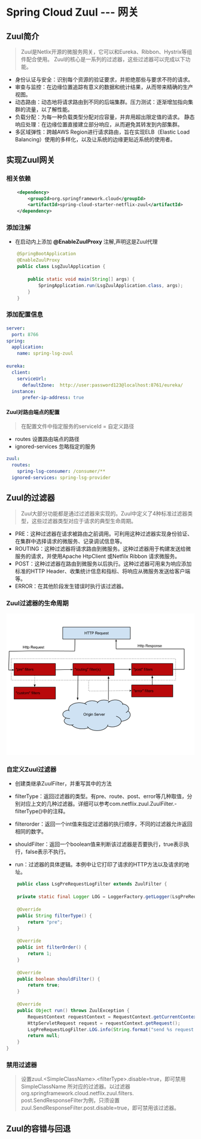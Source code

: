 # Spring Cloud Zuul --- 网关

## Zuul简介

>Zuul是Netlix开源的微服务网关，它可以和Eureka、Ribbon、Hystrix等组件配合使用。
>Zuul的核心是一系列的过滤器，这些过滤器可以完成以下功能。

- 身份认证与安全：识别每个资源的验证要求，并拒绝那些与要求不符的请求。
- 审查与监控：在边缘位置追踪有意义的数据和统计结果，从而带来精确的生产视图。
- 动态路由：动态地将请求路由到不同的后端集群。压力测试：逐渐增加指向集群的流量，以了解性能。
- 负载分配：为每一种负载类型分配对应容量，并弃用超出限定值的请求。
静态响应处理：在边缘位置直接建立部分响应，从而避免其转发到内部集群。
- 多区域弹性：跨越AWS Region进行请求路由，旨在实现ELB（Elastic Load Balancing）使用的多样化，以及让系统的边缘更贴近系统的使用者。

## 实现Zuul网关

### 相关依赖

```xml
    <dependency>
        <groupId>org.springframework.cloud</groupId>
        <artifactId>spring-cloud-starter-netflix-zuul</artifactId>
    </dependency>
```

### 添加注解

- 在启动内上添加 **@EnableZuulProxy** 注解,声明这是Zuul代理

```java
    @SpringBootApplication
    @EnableZuulProxy
    public class LsgZuulApplication {

        public static void main(String[] args) {
            SpringApplication.run(LsgZuulApplication.class, args);
        }
    }
```

### 添加配置信息

```yml
server:
  port: 8766
spring:
  application:
    name: spring-lsg-zuul

eureka:
  client:
    serviceUrl:
      defaultZone:  http://user:password123@localhost:8761/eureka/
  instance:
      prefer-ip-address: true


```

#### Zuul对路由端点的配置

>在配置文件中指定服务的serviceId = 自定义路径

- routes 设置路由端点的路径
- ignored-services 忽略指定的服务

```yml
zuul:
  routes:
    spring-lsg-consumer: /consumer/**
  ignored-services: spring-lsg-provider
```

## Zuul的过滤器

>Zuul大部分功能都是通过过滤器来实现的。Zuul中定义了4种标准过滤器类型，这些过滤器类型对应于请求的典型生命周期。

- PRE：这种过滤器在请求被路由之前调用。可利用这种过滤器实现身份验证、在集群中选择请求的微服务、记录调试信息等。
- ROUTING：这种过滤器将请求路由到微服务。这种过滤器用于构建发送给微服务的请求，并使用Apache HtpClient 或Netfilx Ribbon 请求微服务。
- POST：这种过滤器在路由到微服务以后执行。这种过滤器可用来为响应添加标准的HTTP Header、收集统计信息和指标、将响应从微服务发送给客户端等。
- ERROR：在其他阶段发生错误时执行该过滤器。

### Zuul过滤器的生命周期

![Zuul过滤器的生命周期](img/sc-z-001.png)

### 自定义Zuul过滤器

- 创建类继承ZuulFilter，并重写其中的方法

- filterType：返回过滤器的类型。有pre、route、post、error等几种取值，分别对应上文的几种过滤器。详细可以参考com.netflix.zuul.ZuulFilter.- filterType()中的注释。
- filterorder：返回一个int值来指定过滤器的执行顺序，不同的过滤器允许返回相同的数字。
- shouldFilter：返回一个boolean值来判断该过滤器是否要执行，true表示执行，false表示不执行。
- run：过滤器的具体逻辑。本例中让它打印了请求的HTTP方法以及请求的地址。

```java
    public class LsgPreRequestLogFilter extends ZuulFilter {

    private static final Logger LOG = LoggerFactory.getLogger(LsgPreRequestLogFilter.class);

    @Override
    public String filterType() {
        return "pre";
    }

    @Override
    public int filterOrder() {
        return 1;
    }

    @Override
    public boolean shouldFilter() {
        return true;
    }

    @Override
    public Object run() throws ZuulException {
        RequestContext requestContext = RequestContext.getCurrentContext();
        HttpServletRequest request = requestContext.getRequest();
        LsgPreRequestLogFilter.LOG.info(String.format("send %s request to %s",request.getMethod(),request.getRequestURL()));
        return null;
    }
}
```

### 禁用过滤器

>设置zuul.\<SimpleClassName>.\<filterType>.disable=true，即可禁用SimpleClassName 所对应的过滤器。以过滤器org.springframework.cloud.netflix.zuul.filters.
>post.SendResponseFilter为例，只须设置zuul.SendResponseFilter.post.disable=true，即可禁用该过滤器。

## Zuul的容错与回退

